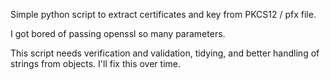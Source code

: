 Simple python script to extract certificates and key from PKCS12 / pfx file. 

I got bored of passing openssl so many parameters.

This script needs verification and validation, tidying, and better handling of strings from objects. I'll fix this over time.
